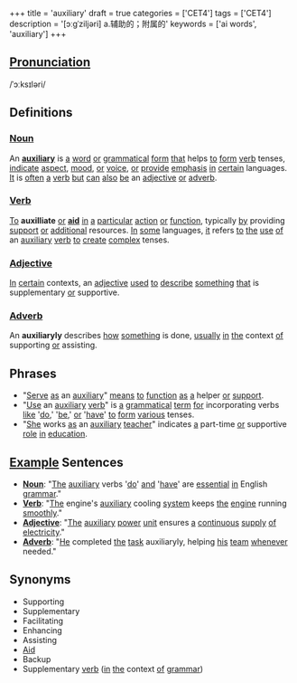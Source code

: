 +++
title = 'auxiliary'
draft = true
categories = ['CET4']
tags = ['CET4']
description = '[ɔːgˈziljəri] a.辅助的；附属的'
keywords = ['ai words', 'auxiliary']
+++

## [Pronunciation](/en/post/pronunciation/)
/ˈɔːksɪləri/

## Definitions
### [Noun](/en/post/noun/)
An **[auxiliary](/en/post/auxiliary/)** is [a](/en/post/a/) [word](/en/post/word/) [or](/en/post/or/) [grammatical](/en/post/grammatical/) [form](/en/post/form/) [that](/en/post/that/) helps [to](/en/post/to/) [form](/en/post/form/) [verb](/en/post/verb/) tenses, [indicate](/en/post/indicate/) [aspect](/en/post/aspect/), [mood](/en/post/mood/), [or](/en/post/or/) [voice](/en/post/voice/), [or](/en/post/or/) [provide](/en/post/provide/) [emphasis](/en/post/emphasis/) [in](/en/post/in/) [certain](/en/post/certain/) languages. [It](/en/post/it/) is [often](/en/post/often/) [a](/en/post/a/) [verb](/en/post/verb/) [but](/en/post/but/) [can](/en/post/can/) [also](/en/post/also/) [be](/en/post/be/) an [adjective](/en/post/adjective/) [or](/en/post/or/) [adverb](/en/post/adverb/).

### [Verb](/en/post/verb/)
[To](/en/post/to/) **auxilliate** [or](/en/post/or/) **[aid](/en/post/aid/)** [in](/en/post/in/) [a](/en/post/a/) [particular](/en/post/particular/) [action](/en/post/action/) [or](/en/post/or/) [function](/en/post/function/), typically [by](/en/post/by/) providing [support](/en/post/support/) [or](/en/post/or/) [additional](/en/post/additional/) resources. [In](/en/post/in/) [some](/en/post/some/) languages, [it](/en/post/it/) refers [to](/en/post/to/) [the](/en/post/the/) [use](/en/post/use/) [of](/en/post/of/) an [auxiliary](/en/post/auxiliary/) [verb](/en/post/verb/) [to](/en/post/to/) [create](/en/post/create/) [complex](/en/post/complex/) tenses.

### [Adjective](/en/post/adjective/)
[In](/en/post/in/) [certain](/en/post/certain/) contexts, an [adjective](/en/post/adjective/) [used](/en/post/used/) [to](/en/post/to/) [describe](/en/post/describe/) [something](/en/post/something/) [that](/en/post/that/) is supplementary [or](/en/post/or/) supportive.

### [Adverb](/en/post/adverb/)
An **auxiliaryly** describes [how](/en/post/how/) [something](/en/post/something/) is done, [usually](/en/post/usually/) [in](/en/post/in/) [the](/en/post/the/) context [of](/en/post/of/) supporting [or](/en/post/or/) assisting.

## Phrases
- "[Serve](/en/post/serve/) [as](/en/post/as/) an [auxiliary](/en/post/auxiliary/)" [means](/en/post/means/) [to](/en/post/to/) [function](/en/post/function/) [as](/en/post/as/) [a](/en/post/a/) helper [or](/en/post/or/) [support](/en/post/support/).
- "[Use](/en/post/use/) an [auxiliary](/en/post/auxiliary/) [verb](/en/post/verb/)" is [a](/en/post/a/) [grammatical](/en/post/grammatical/) [term](/en/post/term/) [for](/en/post/for/) incorporating verbs [like](/en/post/like/) '[do](/en/post/do/),' '[be](/en/post/be/),' [or](/en/post/or/) '[have](/en/post/have/)' [to](/en/post/to/) [form](/en/post/form/) [various](/en/post/various/) tenses.
- "[She](/en/post/she/) works [as](/en/post/as/) an [auxiliary](/en/post/auxiliary/) [teacher](/en/post/teacher/)" indicates [a](/en/post/a/) part-time [or](/en/post/or/) supportive [role](/en/post/role/) [in](/en/post/in/) [education](/en/post/education/).

## [Example](/en/post/example/) Sentences
- **[Noun](/en/post/noun/)**: "[The](/en/post/the/) [auxiliary](/en/post/auxiliary/) verbs '[do](/en/post/do/)' [and](/en/post/and/) '[have](/en/post/have/)' are [essential](/en/post/essential/) [in](/en/post/in/) English [grammar](/en/post/grammar/)."
- **[Verb](/en/post/verb/)**: "[The](/en/post/the/) engine's [auxiliary](/en/post/auxiliary/) cooling [system](/en/post/system/) keeps [the](/en/post/the/) [engine](/en/post/engine/) running [smoothly](/en/post/smoothly/)."
- **[Adjective](/en/post/adjective/)**: "[The](/en/post/the/) [auxiliary](/en/post/auxiliary/) [power](/en/post/power/) [unit](/en/post/unit/) ensures [a](/en/post/a/) [continuous](/en/post/continuous/) [supply](/en/post/supply/) [of](/en/post/of/) [electricity](/en/post/electricity/)."
- **[Adverb](/en/post/adverb/)**: "[He](/en/post/he/) completed [the](/en/post/the/) [task](/en/post/task/) auxiliaryly, helping [his](/en/post/his/) [team](/en/post/team/) [whenever](/en/post/whenever/) needed."

## Synonyms
- Supporting
- Supplementary
- Facilitating
- Enhancing
- Assisting
- [Aid](/en/post/aid/)
- Backup
- Supplementary [verb](/en/post/verb/) ([in](/en/post/in/) [the](/en/post/the/) context [of](/en/post/of/) [grammar](/en/post/grammar/))

